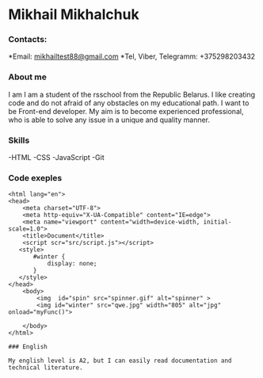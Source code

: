 # Mikhail Mikhalchuk

### Contacts:

*Email: mikhailtest88@gmail.com
*Tel, Viber, Telegramm: +375298203432

### About me

I am I am a student of the rsschool from the Republic Belarus. I like creating code  and do not afraid of any obstacles on
my educational path. I want to be Front-end developer.
My aim is to become experienced professional, who is able to solve any issue in a unique and quality manner.

### Skills
-HTML
-CSS
-JavaScript
-Git

### Code exeples

````<!DOCTYPE html>
<html lang="en">
<head>
    <meta charset="UTF-8">
    <meta http-equiv="X-UA-Compatible" content="IE=edge">
    <meta name="viewport" content="width=device-width, initial-scale=1.0">
    <title>Document</title>
    <script scr="src/script.js"></script>
   <style>
       #winter {
           display: none;
       }
   </style>
</head>
    <body>
        <img  id="spin" src="spinner.gif" alt="spinner" >
        <img id="winter" src="qwe.jpg" width="805" alt="jpg" onload="myFunc()">
          
    </body>
</html>

### English

My english level is A2, but I can easily read documentation and technical literature.